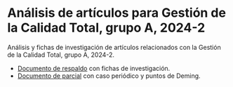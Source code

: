 # Análisis de artículos para Gestión de la Calidad Total, grupo A, 2024-2

Análisis y fichas de investigación de artículos relacionados con la Gestión de la Calidad Total, grupo A, 2024-2.

- [Documento de respaldo](./Documento%20de%20Respaldo%20de%20Análisis.pdf) con fichas de investigación.
- [Documento de parcial](./Documento%20de%20Parcial.pdf) con caso periódico y puntos de Deming.
